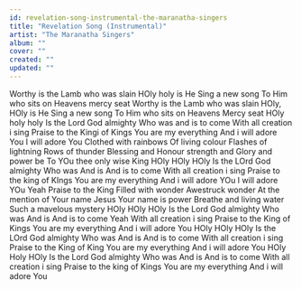 ```yaml
---
id: revelation-song-instrumental-the-maranatha-singers
title: "Revelation Song (Instrumental)"
artist: "The Maranatha Singers"
album: ""
cover: ""
created: ""
updated: ""
---
```


Worthy is the
Lamb who was slain
HOly holy is He
Sing a new song
To Him who sits on
Heavens mercy seat
Worthy is the
Lamb who was slain
HOly, HOly is He
Sing a new song
To Him who sits on
Heavens Mercy seat
HOly holy holy
Is the Lord God almighty
Who was and is to come
With all creation i sing
Praise to the Kingi of Kings
You are my everything
And i will adore You
I will adore You
Clothed with rainbows
Of living colour
Flashes of lightning
Rows of thunder
Blessing and Honour strength and
Glory and power be
To YOu thee only wise King
HOly
HOly
HOly
Is the LOrd God almighty
Who was
And is
And is to come
With all creation i sing
Praise to the king of KIngs
You are my everything
And i will adore YOu
I will adore YOu
Yeah
Praise to the King
Filled with wonder
Awestruck wonder
At the mention of Your name
Jesus Your name is power
Breathe and living water
Such a mavelous mystery
HOly
HOly
HOly
Is the Lord God almighty
Who was
And is
And is to come
Yeah
With all creation i sing
Praise to the King of Kings
You are my everything
And i will adore You
HOly
HOly
HOly
Is the LOrd God almighty
Who was
And is
And is to come
With all creation i sing
Praise to the King of King
You are my everything
And i will adore You
HOly
Holy
HOly
Is the Lord God almighty
Who was
And is
And is to come
With all creation i sing
Praise to the king of Kings
You are my everything
And i will adore You